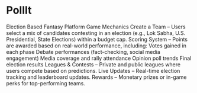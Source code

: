 # PollIt
Election Based Fantasy Platform 
Game Mechanics
Create a Team – Users select a mix of candidates contesting in an election (e.g., Lok Sabha, U.S. Presidential, State Elections) within a budget cap.
Scoring System – Points are awarded based on real-world performance, including:
Votes gained in each phase
Debate performances (fact-checking, social media engagement)
Media coverage and rally attendance
Opinion poll trends
Final election results
Leagues & Contests – Private and public leagues where users compete based on predictions.
Live Updates – Real-time election tracking and leaderboard updates.
Rewards – Monetary prizes or in-game perks for top-performing teams.
